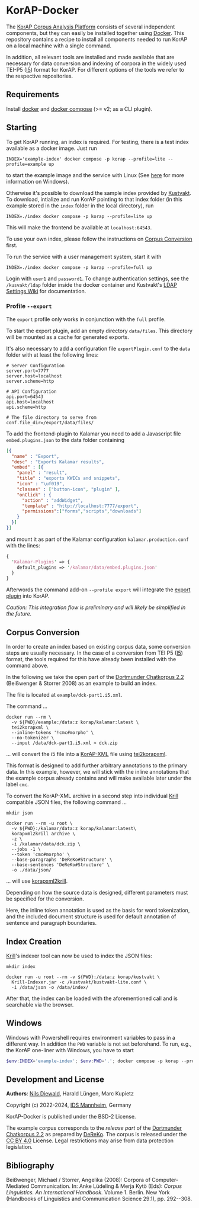 # KorAP-Docker

The [KorAP Corpus Analysis Platform](http://korap.ids-mannheim.de/)
consists of several independent components,
but they can easily be installed together using
[Docker](https://www.docker.com/).
This repository contains a recipe to install all
components needed to run KorAP on a local machine
with a single command.

In addition, all relevant tools are installed and
made available that are necessary for data conversion
and indexing of corpora in the widely used TEI-P5
([I5](https://www.ids-mannheim.de/en/digspra/corpus-linguistics/projects/corpus-development/ids-text-model/))
format for KorAP.
For different options of the tools we refer to the
respective repositories.


## Requirements

Install [docker](https://www.docker.com/) and
[docker compose](https://github.com/docker/compose) (>= v2; as a CLI plugin).

## Starting

To get KorAP running, an index is required.
For testing, there is a test index available as a docker image. Just run

```shell
INDEX='example-index' docker compose -p korap --profile=lite --profile=example up
```

to start the example image and the service with Linux
(See [here](#Windows) for more information on Windows).

Otherwise it's possible to download the sample index provided by
[Kustvakt](https://github.com/KorAP/Kustvakt/tree/master/sample-index).
To download, intialize and run KorAP pointing to that index folder
(in this example stored in the `index` folder in the local directory),
run

```shell
INDEX=./index docker compose -p korap --profile=lite up
```

This will make the frontend be available at
`localhost:64543`.

To use your own index, please follow the instructions
on [Corpus Conversion](#corpus-conversion) first.

To run the service with a user management system, start it with

```shell
INDEX=./index docker compose -p korap --profile=full up
```

Login with `user1` and `password1`. To change authentication settings, see the `/kusvakt/ldap` folder inside the docker container and Kustvakt's [LDAP Settings Wiki](https://github.com/KorAP/Kustvakt/wiki/LDAP-Setting) for documentation.

### Profile `--export`

The `export` profile only works in conjunction with the `full` profile.

To start the export plugin, add an empty directory `data/files`.
This directory will be mounted as a cache for generated exports.

It's also necessary to add a configuration file `exportPlugin.conf`
to the `data` folder with at least the following lines:

```
# Server Configuration
server.port=7777
server.host=localhost
server.scheme=http

# API Configuration
api.port=64543
api.host=localhost
api.scheme=http

# The file directory to serve from
conf.file_dir=/export/data/files/
```

To add the frontend-plugin to Kalamar you need to add a Javascript file
`embed.plugins.json` to the data folder containing

```json
[{
  "name" : "Export",
  "desc" : "Exports Kalamar results",
  "embed" : [{
    "panel" : "result",
    "title" : "exports KWICs and snippets",
    "icon" : "\uf019",
    "classes" : ["button-icon", "plugin" ],
    "onClick" : {
      "action" : "addWidget",
      "template" : "http://localhost:7777/export",
      "permissions":["forms","scripts","downloads"]
    }
  }]
}]
```

and mount it as part of the Kalamar configuration `kalamar.production.conf` with the lines:

```perl
{
  'Kalamar-Plugins' => {
    default_plugins => '/kalamar/data/embed.plugins.json'
  }
}
```

Afterwords the command add-on `--profile export` will integrate the
[export plugin](https://github.com/KorAP/Kalamar-Plugin-Export) into KorAP.

*Caution: This integration flow is preliminary and will likely be simplified in the future.*

## Corpus Conversion

In order to create an index based on existing
corpus data, some conversion steps are usually
necessary.
In the case of a conversion from TEI P5
([I5](https://www.ids-mannheim.de/en/digspra/corpus-linguistics/projects/corpus-development/ids-text-model/)) format,
the tools required for this have already been installed
with the command above.

In the following we take the open part of the
[Dortmunder Chatkorpus 2.2](https://www.uni-due.de/germanistik/chatkorpus/)
(Beißwenger & Storrer 2008) as an example to build an index.

The file is located at `example/dck-part1.i5.xml`.

The command ...

```shell
docker run --rm \
  -v ${PWD}/example:/data:z korap/kalamar:latest \
  tei2korapxml \
  --inline-tokens '!cmc#morpho' \
  --no-tokenizer \
  --input /data/dck-part1.i5.xml > dck.zip
```

... will convert the i5 file into a
[KorAP-XML](https://github.com/KorAP/KorAP-XML-Krill#about-korap-xml)
file using
[tei2korapxml](https://github.com/KorAP/KorAP-XML-TEI).

This format is designed to add further arbitrary annotations
to the primary data. In this example, however, we will stick
with the inline annotations that the example corpus already
contains and will make available later under the label `cmc`.

To convert the KorAP-XML archive in a second step
into individual [Krill](https://github.com/KorAP/Krill) compatible
JSON files, the following command ...

```shell
mkdir json
```

```shell
docker run --rm -u root \
  -v ${PWD}:/kalamar/data:z korap/kalamar:latest\
  korapxml2krill archive \
  -z \
  -i /kalamar/data/dck.zip \
  --jobs -1 \
  --token 'cmc#morpho' \
  --base-paragraphs 'DeReKo#Structure' \
  --base-sentences 'DeReKo#Structure' \
  -o ./data/json/
```

... will use [korapxml2krill](https://github.com/KorAP/KorAP-XML-Krill).

Depending on how the source data is designed,
different parameters must be specified for the conversion.

Here, the inline token annotation is used as the basis for
word tokenization, and the included document structure is 
used for default annotation of sentence and paragraph boundaries.


## Index Creation

[Krill](https://github.com/KorAP/Krill)'s indexer tool can now
be used to index the JSON files:

```shell
mkdir index
```

```shell
docker run -u root --rm -v ${PWD}:/data:z korap/kustvakt \
  Krill-Indexer.jar -c /kustvakt/kustvakt-lite.conf \
  -i /data/json -o /data/index/
```

After that, the index can be loaded with the aforementioned
call and is searchable via the browser.

## Windows

Windows with Powershell requires environment variables to pass in a different way.
In addition the `PWD` variable is not set beforehand. To run, e.g., the KorAP one-liner
with Windows, you have to start

```powershell
$env:INDEX='example-index'; $env:PWD='.'; docker compose -p korap --profile=lite --profile=example up

```

## Development and License

**Authors**: [Nils Diewald](https://www.nils-diewald.de/), Harald Lüngen, Marc Kupietz

Copyright (c) 2022-2024, [IDS Mannheim](https://www.ids-mannheim.de/), Germany

KorAP-Docker is published under the BSD-2 License.

The example corpus corresponds to the *release part* of the
[Dortmunder Chatkorpus 2.2](https://www.uni-due.de/germanistik/chatkorpus/)
as prepared by
[DeReKo](https://www.ids-mannheim.de/digspra/kl/projekte/korpora/).
The corpus is released under the [CC BY 4.0](https://creativecommons.org/licenses/by/4.0/) License.
Legal restrictions may arise from data protection legislation.


## Bibliography

Beißwenger, Michael / Storrer, Angelika (2008):
Corpora of Computer-Mediated Communication.
In: Anke Lüdeling & Merja Kytö (Eds): *Corpus Linguistics. An International Handbook.*
Volume 1. Berlin. New York (Handbooks of Linguistics and Communication Science 29.1),
pp. 292--308.

